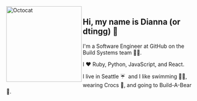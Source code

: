 <img align="left" src="https://user-images.githubusercontent.com/35247305/138361992-350a8ceb-1b67-45a4-9c38-5a95dffae1c0.gif" alt="Octocat" height="200">

## Hi, my name is Dianna (or dtingg) 👋

I'm a Software Engineer at GitHub on the Build Systems team 👷‍♀️.

I ❤️ Ruby, Python, JavaScript, and React.

I live in Seattle ☔ &nbsp;and I like swimming 🏊‍♀️, wearing Crocs 🐊, and going to Build-A-Bear 🧸.
